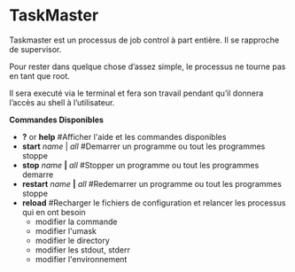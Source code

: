 # TaskMaster
Taskmaster est un processus de job control à part entière. Il se rapproche de supervisor.

Pour rester dans quelque chose d’assez simple, le processus ne  tourne pas en tant que root.

Il sera executé via le terminal et fera son travail pendant qu’il donnera l’accès au shell à l’utilisateur.

**Commandes Disponibles**

* **?** or **help**   #Afficher l'aide et les commandes disponibles
* **start** *name* | *all*   #Demarrer un programme ou tout les programmes stoppe
* **stop** *name* **|** *all* #Stopper un programme ou tout les programmes demarre
* **restart** *name* **|** *all* #Redemarrer un programme ou tout les programmes stoppe
* **reload** #Recharger le fichiers de configuration et relancer les processus qui en ont besoin
  * modifier la commande
  * modifier l'umask
  * modifier le directory
  * modifier les stdout, stderr
  * modifier l'environnement
